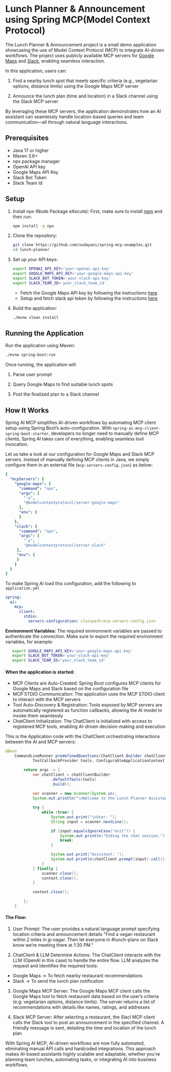# Lunch Planner & Announcement using Spring MCP(Model Context Protocol)


The Lunch Planner & Announcement project is a small demo application showcasing the use of Model Context Protocol (MCP) to integrate AI-driven workflows. The project uses publicly available MCP servers for [Google Maps](https://github.com/modelcontextprotocol/servers/tree/main/src/google-maps) and [Slack](https://github.com/modelcontextprotocol/servers/tree/main/src/slack), enabling seamless interaction.

In this application, users can:

1. Find a nearby lunch spot that meets specific criteria (e.g., vegetarian options, distance limits) using the Google Maps MCP server

2. Announce the lunch plan (time and location) in a Slack channel using the Slack MCP server

By leveraging these MCP servers, the application demonstrates how an AI assistant can seamlessly handle location-based queries and team communication—all through natural language interactions.

## Prerequisites

- Java 17 or higher
- Maven 3.6+
- npx package manager
- OpenAI API key
- Google Maps API Key
- Slack Bot Token
- Slack Team Id

## Setup

1. Install npx (Node Package eXecute):
   First, make sure to install [npm](https://docs.npmjs.com/downloading-and-installing-node-js-and-npm)
   and then run:
   ```bash
   npm install -g npx
   ```

2. Clone the repository:
   ```bash
   git clone https://github.com/vudayani/spring-mcp-examples.git
   cd lunch-planner
   ```

3. Set up your API keys:
   ```bash
   export OPENAI_API_KEY='your-openai-api-key'
   export GOOGLE_MAPS_API_KEY='your-google-maps-api-key'
   export SLACK_BOT_TOKEN='your-slack-api-key'
   export SLACK_TEAM_ID='your_slack_team_id'
   ```
   - Fetch the Google Maps API key by following the instructions [here](https://developers.google.com/maps/documentation/javascript/get-api-key#create-api-keys)
   - Setup and fetch slack api token by following the instructions [here](https://github.com/modelcontextprotocol/servers/blob/main/src/slack/README.md#setup)
   

5. Build the application:
   ```bash
   ./mvnw clean install
   ```

## Running the Application

Run the application using Maven:
```bash
./mvnw spring-boot:run
```

Once running, the application will:

1. Parse user prompt

2. Query Google Maps to find suitable lunch spots

3. Post the finalized plan to a Slack channel

## How It Works

Spring AI MCP simplifies AI-driven workflows by automating MCP client setup using Spring Boot’s auto-configuration. With `spring-ai-mcp-client-spring-boot-starter`, developers no longer need to manually define MCP clients, Spring AI takes care of everything, enabling seamless tool invocation.

Let us take a look at our configuration for Google Maps and Slack MCP servers. Instead of manually defining MCP clients in Java, we simply configure them in an external file (`mcp-servers-config.json`) as below:

```yaml
{
  "mcpServers": {
    "google-maps": {
      "command": "npx",
      "args": [
        "-y",
        "@modelcontextprotocol/server-google-maps"
      ],
      "env": {
      }
    },
	"slack": {
	  "command": "npx",
	  "args": [
	    "-y",
	    "@modelcontextprotocol/server-slack"
	 ],
	 "env": {
	 }
	}
  }
}
```

To make Spring AI load this configuration, add the following to `application.yml`

```yaml
spring:
  ai:
    mcp:
      client:
        stdio:
          servers-configuration: classpath:mcp-servers-config.json
```


**Environment Variables:** The required environment variables are passed to authenticate the connection. Make sure to export the required environment variables, for example:
```bash
   export GOOGLE_MAPS_API_KEY='your-google-maps-api-key'
   export SLACK_BOT_TOKEN='your-slack-api-key'
   export SLACK_TEAM_ID='your_slack_team_id'
```

#### When the application is started:
- MCP Clients are Auto-Created: Spring Boot configures MCP clients for Google Maps and Slack based on the configuration file
- MCP STDIO Communication: The application uses the MCP STDIO client to interact with the MCP servers
- Tool Auto-Discovery & Registration: Tools exposed by MCP servers are automatically registered as function callbacks, allowing the AI model to invoke them seamlessly
- ChatClient Initialization: The ChatClient is initialized with access to registered MCP tools, enabling AI-driven decision-making and execution

This is the Application code with the ChatClient orchestrating interactions between the AI and MCP servers:
```java
@Bean
	CommandLineRunner predefinedQuestions(ChatClient.Builder chatClientBuilder,
			ToolCallbackProvider tools, ConfigurableApplicationContext context) {

		return args -> {
			var chatClient = chatClientBuilder
					.defaultTools(tools)
					.build();
			
			var scanner = new Scanner(System.in);
			System.out.println("\nWelcome to the Lunch Planner Assistant! I’m here to help you plan your lunch outing and notify your team. Provide a location, any food preferences, and the Slack channel to post to. Type 'exit' to end the session at any time.");

			try {
				while (true) {
					System.out.print("\nUser: ");
					String input = scanner.nextLine();

					if (input.equalsIgnoreCase("exit")) {
						System.out.println("Ending the chat session.");
						break;
					}

					System.out.print("Assistent: ");
					System.out.println(chatClient.prompt(input).call().content());
				}
			} finally {
				scanner.close();
				context.close();
			}

			context.close();

		};
	}
```

#### The Flow:

1. User Prompt: The user provides a natural language prompt specifying location criteria and announcement details
"Find a vegan restaurant within 2 miles in jp nagar. Then let everyone in #lunch-plans on Slack know we’re meeting there at 1:30 PM."

2.  ChatClient & LLM Determine Actions: The ChatClient interacts with the LLM (OpenAI in this case) to handle the entire flow.
LLM analyzes the request and identifies the required tools:
- Google Maps -> To fetch nearby restaurant recommendations
- Slack -> To send the lunch plan notification

3. Google Maps MCP Server: The Google Maps MCP client calls the Google Maps tool to fetch restaurant data based on the user’s criteria (e.g: vegetarian options, distance limits). The server returns a list of recommendations with details like names, ratings, and addresses

4. Slack MCP Server: After selecting a restaurant, the Slacl MCP client calls the Slack tool to post an announcement in the specified channel. A friendly message is sent, detailing the time and location of the lunch plan

With Spring AI MCP, AI-driven workflows are now fully automated, eliminating manual API calls and hardcoded integrations. This approach makes AI-based assistants highly scalable and adaptable, whether you're planning team lunches, automating tasks, or integrating AI into business workflows.





